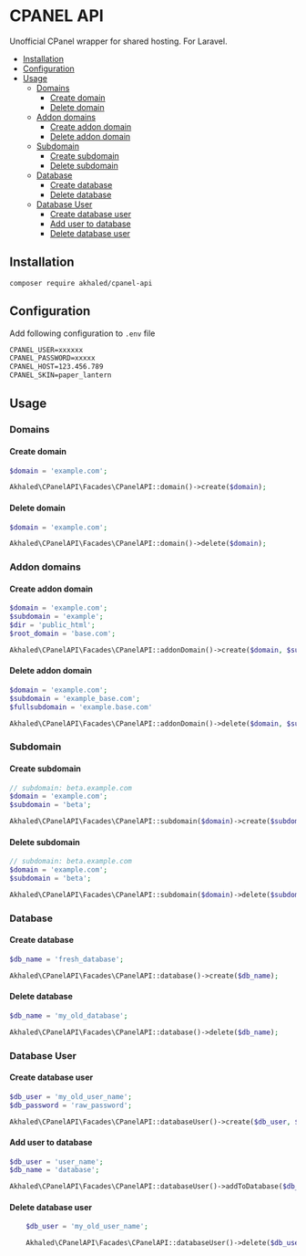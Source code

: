 # CPANEL API <!-- omit in toc -->

Unofficial CPanel wrapper for shared hosting. For Laravel.

- [Installation](#installation)
- [Configuration](#configuration)
- [Usage](#usage)
  - [Domains](#domains)
    - [Create domain](#create-domain)
    - [Delete domain](#delete-domain)
  - [Addon domains](#addon-domains)
    - [Create addon domain](#create-addon-domain)
    - [Delete addon domain](#delete-addon-domain)
  - [Subdomain](#subdomain)
    - [Create subdomain](#create-subdomain)
    - [Delete subdomain](#delete-subdomain)
  - [Database](#database)
    - [Create database](#create-database)
    - [Delete database](#delete-database)
  - [Database User](#database-user)
    - [Create database user](#create-database-user)
    - [Add user to database](#add-user-to-database)
    - [Delete database user](#delete-database-user)

## Installation

`composer require akhaled/cpanel-api`

## Configuration

Add following configuration to `.env` file

```txt
CPANEL_USER=xxxxxx
CPANEL_PASSWORD=xxxxx
CPANEL_HOST=123.456.789
CPANEL_SKIN=paper_lantern
```

## Usage

### Domains

#### Create domain

```php
$domain = 'example.com';

Akhaled\CPanelAPI\Facades\CPanelAPI::domain()->create($domain);
```

#### Delete domain

```php
$domain = 'example.com';

Akhaled\CPanelAPI\Facades\CPanelAPI::domain()->delete($domain);
```

### Addon domains

#### Create addon domain

```php
$domain = 'example.com';
$subdomain = 'example';
$dir = 'public_html';
$root_domain = 'base.com';

Akhaled\CPanelAPI\Facades\CPanelAPI::addonDomain()->create($domain, $subdoamin, $dir, $root_domain);
```

#### Delete addon domain

```php
$domain = 'example.com';
$subdomain = 'example_base.com';
$fullsubdomain = 'example.base.com'

Akhaled\CPanelAPI\Facades\CPanelAPI::addonDomain()->delete($domain, $subdomain, $fullsubdomain);
```

### Subdomain

#### Create subdomain

```php
// subdomain: beta.example.com
$domain = 'example.com';
$subdomain = 'beta';

Akhaled\CPanelAPI\Facades\CPanelAPI::subdomain($domain)->create($subdomain);
```

#### Delete subdomain

```php
// subdomain: beta.example.com
$domain = 'example.com';
$subdomain = 'beta';

Akhaled\CPanelAPI\Facades\CPanelAPI::subdomain($domain)->delete($subdomain);
```

### Database

#### Create database

```php
$db_name = 'fresh_database';

Akhaled\CPanelAPI\Facades\CPanelAPI::database()->create($db_name);
```

#### Delete database

```php
$db_name = 'my_old_database';

Akhaled\CPanelAPI\Facades\CPanelAPI::database()->delete($db_name);
```

### Database User

#### Create database user

```php
$db_user = 'my_old_user_name';
$db_password = 'raw_password';

Akhaled\CPanelAPI\Facades\CPanelAPI::databaseUser()->create($db_user, $db_password);
```

#### Add user to database

```php
$db_user = 'user_name';
$db_name = 'database';

Akhaled\CPanelAPI\Facades\CPanelAPI::databaseUser()->addToDatabase($db_user, $db_name);
```

#### Delete database user

```php
    $db_user = 'my_old_user_name';

    Akhaled\CPanelAPI\Facades\CPanelAPI::databaseUser()->delete($db_user);
```
